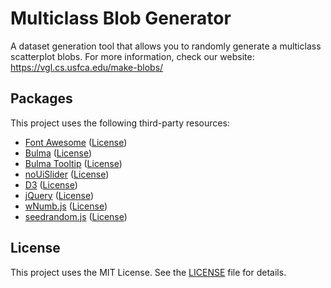 # Multiclass Blob Generator

A dataset generation tool that allows you to randomly generate a multiclass scatterplot blobs.
For more information, check our website: https://vgl.cs.usfca.edu/make-blobs/

## Packages

This project uses the following third-party resources:

  - [Font Awesome](https://fontawesome.com/) ([License](LICENSE-font-awesome.txt))
  - [Bulma](https://bulma.io/) ([License](LICENSE-bulma.txt))
  - [Bulma Tooltip](https://github.com/CreativeBulma/bulma-tooltip/) ([License](LICENSE-bulma-tooltip.txt))
  - [noUiSlider](https://refreshless.com/nouislider/) ([License](LICENSE-noUiSlider.md))
  - [D3](https://d3js.org/) ([License](LICENSE-d3.txt))
  - [jQuery](https://jquery.com/) ([License](LICENSE-jQuery.txt))
  - [wNumb.js](https://refreshless.com/wnumb/) ([License](LICENSE-wNumb.md))
  - [seedrandom.js](https://github.com/davidbau/seedrandom) ([License](LICENSE-seedrandom.md))

## License

This project uses the MIT License. See the [LICENSE](LICENSE) file for details.
